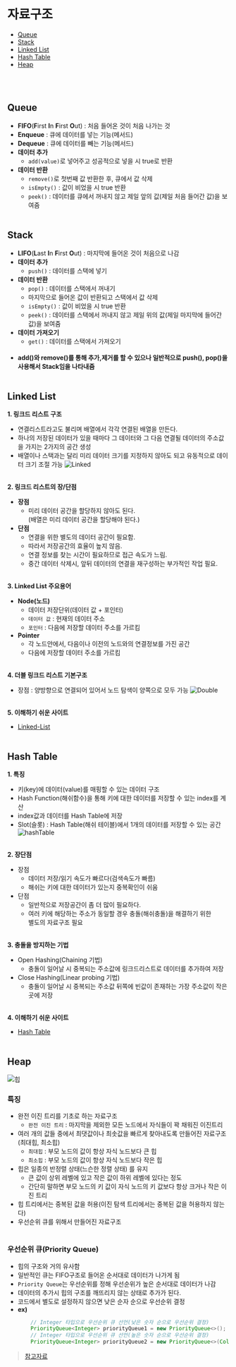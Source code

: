 # 자료구조
- [Queue](#queue)
- [Stack](#stack)
- [Linked List](#linked-list)
- [Hash Table](#hash-table)
- [Heap](#heap)

</br></br>




## Queue
- **FIFO**(**F**irst **I**n **F**irst **O**ut) : 처음 들어온 것이 처음 나가는 것
- **Enqueue** : 큐에 데이터를 넣는 기능(메서드)
- **Dequeue** : 큐에 데이터를 빼는 기능(메서드)
- **데이터 추가**
    - `add(value)`로 넣어주고 성공적으로 넣을 시 true로 반환
- **데이터 반환**
    - `remove()`로 첫번째 값 반환한 후, 큐에서 값 삭제
    - `isEmpty()` : 값이 비었을 시 true 반환
    - `peek()` : 데이터를 큐에서 꺼내지 않고 제일 앞의 값(제일 처음 들어간 값)을 보여줌
    </br></br>
## Stack
- **LIFO**(**L**ast **I**n **F**irst **O**ut) : 마지막에 들어온 것이 처음으로 나감
- **데이터 추가**
    - `push()` : 데이터를 스택에 넣기
- **데이터 반환**
    - `pop()` : 데이터를 스택에서 꺼내기
    - 마지막으로 들어온 값이 반환되고 스택에서 값 삭제
    - `isEmpty()` : 값이 비었을 시 true 반환
    - `peek()` : 데이터를 스택에서 꺼내지 않고 제일 위의 값(제일 마지막에 들어간 값)을 보여줌
- **데이터 가져오기**
    - `get()` : 데이터를 스택에서 가져오기
    </br></br>
- **add()와 remove()를 통해 추가,제거를 할 수 있으나 일반적으로 push(), pop()을 사용해서 Stack임을 나타내줌**
</br></br>

## Linked List

**1. 링크드 리스트 구조**
- 연결리스트라고도 불리며 배열에서 각각 연결된 배열을 만든다.
- 하나의 저장된 데이터가 있을 때마다 그 데이터와 그 다음 연결될 데이터의 주소값을 가지는 2가지의 공간 생성
- 배열이나 스택과는 달리 미리 데이터 크기를 지정하지 않아도 되고 유동적으로 데이터 크기 조절 가능
    ![Linked](https://user-images.githubusercontent.com/84119178/150490396-f8e6eb57-d2ee-4ba2-915e-bb64c086dfe9.jpg)
</br></br>

**2. 링크드 리스트의 장/단점**
- **장점**
    - 미리 데이터 공간을 할당하지 않아도 된다.</br>
    (배열은 미리 데이터 공간을 할당해야 된다.)
- **단점**
    - 연결을 위한 별도의 데이터 공간이 필요함.
    - 따라서 저장공간의 효율이 높지 않음.
    - 연결 정보를 찾는 시간이 필요하므로 접근 속도가 느림.
    - 중간 데이터 삭제시, 앞뒤 데이터의 연결을 재구성하는 부가적인 작업 필요.
</br></br>

**3. Linked List 주요용어**
- **Node(노드)**
    - 데이터 저장단위(데이터 값 + 포인터)
    - `데이터 값` : 현재의 데이터 주소
    - `포인터` : 다음에 저장할 데이터 주소를 가르킴
- **Pointer**
    - 각 노드안에서, 다음이나 이전의 노드와의 연결정보를 가진 공간
    - 다음에 저장할 데이터 주소를 가르킴
    </br></br>

**4. 더블 링크드 리스트 기본구조**
- 장점 : 양방향으로 연결되어 있어서 노드 탐색이 양쪽으로 모두 가능
![Double](https://user-images.githubusercontent.com/84119178/150499181-2c91dcb5-14ee-483b-9cba-b01222378fdb.jpg)
</br></br>

**5. 이해하기 쉬운 사이트**
- [Linked-List](https://visualgo.net/en/list)
</br></br>

## Hash Table
**1. 특징**
- 키(key)에 데이터(value)를 매핑할 수 있는 데이터 구조
- Hash Function(해쉬함수)을 통해 키에 대한 데이터를 저장할 수 있는 index를 계산
- index값과 데이터를 Hash Table에 저장
- Slot(슬롯) : Hash Table(해쉬 테이블)에서 1개의 데이터를 저장할 수 있는 공간
![hashTable](https://user-images.githubusercontent.com/84119178/151089962-d1549105-ea7a-45c4-9dd5-b1eb0a7c2563.jpg)
</br></br>

**2. 장단점**
- 장점
    - 데이터 저장/읽기 속도가 빠르다(검색속도가 빠름)
    - 해쉬는 키에 대한 데이터가 있는지 중복확인이 쉬움
- 단점
    - 일반적으로 저장공간이 좀 더 많이 필요하다.
    - 여러 키에 해당하는 주소가 동일할 경우 충돌(해쉬충돌)을 해결하기 위한</br> 별도의 자료구조 필요
</br></br>

**3. 충돌을 방지하는 기법**
- Open Hashing(Chaining 기법)
    - 충돌이 일어날 시 중복되는 주소값에 링크드리스트로 데이터를 추가하여 저장
- Close Hashing(Linear probing 기법)
    - 충돌이 일어날 시 중복되는 주소값 뒤쪽에 빈값이 존재하는 가장 주소값이 작은 곳에 저장
    </br></br>

**4. 이해하기 쉬운 사이트**
- [Hash Table](https://visualgo.net/en/hashtable)
</br></br>


## Heap
![힙](https://user-images.githubusercontent.com/84119178/160041049-854e7228-f953-416b-96ab-ddea8896706f.png)

### **특징**
- 완전 이진 트리를 기초로 하는 자료구조
    - `완전 이진 트리` : 마지막을 제외한 모든 노드에서 자식들이 꽉 채워진 이진트리
- 여러 개의 값들 중에서 최댓값이나 최솟값을 빠르게 찾아내도록 만들어진 자료구조(최대힙, 최소힙)
    - `최대힙` : 부모 노드의 값이 항상 자식 노드보다 큰 힙
    - `최소힙` : 부모 노드의 값이 항상 자식 노드보다 작은 힙
- 힙은 일종의 반정렬 상태(느슨한 정렬 상태) 를 유지
    - 큰 값이 상위 레벨에 있고 작은 값이 하위 레벨에 있다는 정도
    - 간단히 말하면 부모 노드의 키 값이 자식 노드의 키 값보다 항상 크거나 작은 이진 트리
- 힙 트리에서는 중복된 값을 허용(이진 탐색 트리에서는 중복된 값을 허용하지 않는다)
- 우선순위 큐를 위해서 만들어진 자료구조
</br></br>

### **우선순위 큐(Priority Queue)**
- 힙의 구조와 거의 유사함
- 일반적인 큐는 FIFO구조로 들어온 순서대로 데이터가 나가게 됨
- `Priority Queue`는 우선순위를 정해 우선순위가 높은 순서대로 데이터가 나감
- 데이터의 추가시 힙의 구조를 깨뜨리지 않는 상태로 추가가 된다.
- 코드에서 별도로 설정하지 않으면 낮은 순자 순으로 우선순위 결정
- **ex)**
    ```java
        // Integer 타입으로 우선순위 큐 선언(낮은 숫자 순으로 우선순위 결정) 
        PriorityQueue<Integer> priorityQueue1 = new PriorityQueue<>(); 
        // Integer 타입으로 우선순위 큐 선언(높은 숫자 순으로 우선순위 결정) 
        PriorityQueue<Integer> priorityQueue2 = new PriorityQueue<>(Collections.reverseOrder());

    ```
> [참고자료](https://gmlwjd9405.github.io/2018/05/10/data-structure-heap.html)
